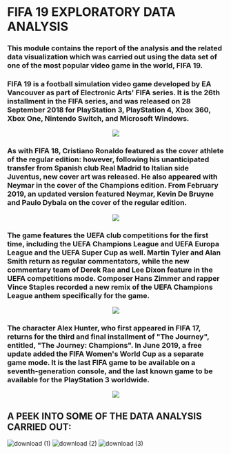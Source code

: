# FIFA 19 EXPLORATORY DATA ANALYSIS


### This module contains the report of the analysis and the related data visualization which was carried out using the data set of one of the most popular video game in the world, FIFA 19. 

### FIFA 19 is a football simulation video game developed by EA Vancouver as part of Electronic Arts' FIFA series. It is the 26th installment in the FIFA series, and was released on 28 September 2018 for PlayStation 3, PlayStation 4, Xbox 360, Xbox One, Nintendo Switch, and Microsoft Windows.

<div align="center">
<img src=https://ichef.bbci.co.uk/news/800/cpsprodpb/180CD/production/_105690589_fifa_19_old_cover.jpg>
</div>

### As with FIFA 18, Cristiano Ronaldo featured as the cover athlete of the regular edition: however, following his unanticipated transfer from Spanish club Real Madrid to Italian side Juventus, new cover art was released. He also appeared with Neymar in the cover of the Champions edition. From February 2019, an updated version featured Neymar, Kevin De Bruyne and Paulo Dybala on the cover of the regular edition.

<div align="center">
<img src=https://img.redbull.com/images/q_auto,f_auto/redbullcom/2019/10/01/c765c080-aeba-4dc8-9498-4c1481742c9c/fifa-20-4-3-3-holding>
</div>
                                                                     
### The game features the UEFA club competitions for the first time, including the UEFA Champions League and UEFA Europa League and the UEFA Super Cup as well. Martin Tyler and Alan Smith return as regular commentators, while the new commentary team of Derek Rae and Lee Dixon feature in the UEFA competitions mode. Composer Hans Zimmer and rapper Vince Staples recorded a new remix of the UEFA Champions League anthem specifically for the game.

<div align="center">
<img src=https://img.redbull.com/images/q_auto,f_auto/redbullcom/2018/10/05/f9b8b353-2ea6-4293-ae90-4878111e8f78/fifa-19-dybala>
</div>

### The character Alex Hunter, who first appeared in FIFA 17, returns for the third and final installment of "The Journey", entitled, "The Journey: Champions". In June 2019, a free update added the FIFA Women's World Cup as a separate game mode. It is the last FIFA game to be available on a seventh-generation console, and the last known game to be available for the PlayStation 3 worldwide.

<div align="center">
<img src =https://i.pinimg.com/originals/9c/e3/f5/9ce3f530d2fdf80736e9366a1f5b050b.png>
</div>


## A PEEK INTO SOME OF THE DATA ANALYSIS CARRIED OUT:

![download (1)](https://user-images.githubusercontent.com/54704799/88300403-11889500-cd21-11ea-8b43-27883ac2f478.png?style=centerme)
![download (2)](https://user-images.githubusercontent.com/54704799/88300705-6a582d80-cd21-11ea-93b1-43fc491ba24d.png)
![download (3)](https://user-images.githubusercontent.com/54704799/88300760-77751c80-cd21-11ea-9e63-e8c0f42d75d1.png)
